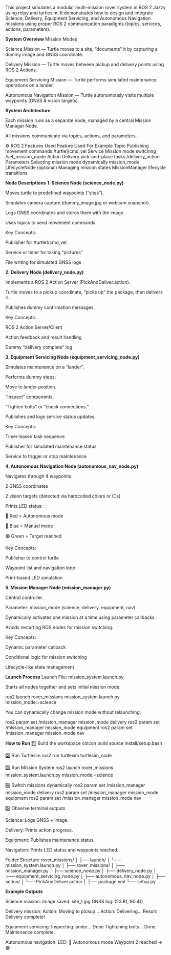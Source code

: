This project simulates a modular multi-mission rover system in ROS 2 Jazzy using rclpy and turtlesim.
It demonstrates how to design and integrate Science, Delivery, Equipment Servicing, and Autonomous Navigation missions using proper ROS 2 communication paradigms (topics, services, actions, parameters).

**System Overview**
Mission Modes

Science Mission — Turtle moves to a site, “documents” it by capturing a dummy image and GNSS coordinate.

Delivery Mission — Turtle moves between pickup and delivery points using ROS 2 Actions.

Equipment Servicing Mission — Turtle performs simulated maintenance operations on a lander.

Autonomous Navigation Mission — Turtle autonomously visits multiple waypoints (GNSS & vision targets).


**System Architecture**

Each mission runs as a separate node, managed by a central Mission Manager Node.

All missions communicate via topics, actions, and parameters.

⚙️ ROS 2 Features Used
Feature	Used For	Example
Topic	Publishing movement commands	/turtle1/cmd_vel
Service	Mission mode switching	/set_mission_mode
Action	Delivery pick-and-place tasks	/delivery_action
Parameters	Selecting mission mode dynamically	mission_mode
LifecycleNode (optional)	Managing mission states	MissionManager lifecycle transitions

**Node Descriptions**
**1. Science Node (science_node.py)**

Moves turtle to predefined waypoints (“sites”).

Simulates camera capture (dummy_image.jpg or webcam snapshot).

Logs GNSS coordinates and stores them with the image.

Uses topics to send movement commands.

Key Concepts:

Publisher for /turtle1/cmd_vel

Service or timer for taking “pictures”

File writing for simulated GNSS logs

**2. Delivery Node (delivery_node.py)**

Implements a ROS 2 Action Server (PickAndDeliver.action).

Turtle moves to a pickup coordinate, “picks up” the package, then delivers it.

Publishes dummy confirmation messages.

Key Concepts:

ROS 2 Action Server/Client

Action feedback and result handling

Dummy “delivery complete” log

**3. Equipment Servicing Node (equipment_servicing_node.py)**

Simulates maintenance on a “lander”.

Performs dummy steps:

Move to lander position.

“Inspect” components.

“Tighten bolts” or “check connections.”

Publishes and logs service status updates.

Key Concepts:

Timer-based task sequence

Publisher for simulated maintenance status

Service to trigger or stop maintenance

**4. Autonomous Navigation Node (autonomous_nav_node.py)**

Navigates through 4 waypoints:

2 GNSS coordinates

2 vision targets (detected via hardcoded colors or IDs)

Prints LED status:

🔴 Red = Autonomous mode

🔵 Blue = Manual mode

🟢 Green = Target reached

Key Concepts:

Publisher to control turtle

Waypoint list and navigation loop

Print-based LED simulation

**5. Mission Manager Node (mission_manager.py)**

Central controller.

Parameter: mission_mode (science, delivery, equipment, nav)

Dynamically activates one mission at a time using parameter callbacks.

Avoids restarting ROS nodes for mission switching.

Key Concepts:

Dynamic parameter callback

Conditional logic for mission switching

Lifecycle-like state management

**Launch Process**
Launch File: mission_system.launch.py

Starts all nodes together and sets initial mission mode.

ros2 launch rover_missions mission_system.launch.py mission_mode:=science


You can dynamically change mission mode without relaunching:

ros2 param set /mission_manager mission_mode delivery
ros2 param set /mission_manager mission_mode equipment
ros2 param set /mission_manager mission_mode nav


**How to Run**
1️⃣ Build the workspace
colcon build
source install/setup.bash

2️⃣ Run Turtlesim
ros2 run turtlesim turtlesim_node

3️⃣ Run Mission System
ros2 launch rover_missions mission_system.launch.py mission_mode:=science

4️⃣ Switch missions dynamically
ros2 param set /mission_manager mission_mode delivery
ros2 param set /mission_manager mission_mode equipment
ros2 param set /mission_manager mission_mode nav

5️⃣ Observe terminal outputs

Science: Logs GNSS + image.

Delivery: Prints action progress.

Equipment: Publishes maintenance status.

Navigation: Prints LED status and waypoints reached.

Folder Structure
rover_missions/
│
├── launch/
│   └── mission_system.launch.py
│
├── rover_missions/
│   ├── mission_manager.py
│   ├── science_node.py
│   ├── delivery_node.py
│   ├── equipment_servicing_node.py
│   ├── autonomous_nav_node.py
│
├── action/
│   └── PickAndDeliver.action
│
├── package.xml
└── setup.py

**Example Outputs**

Science mission:
Image saved: site_1.jpg
GNSS log: (23.81, 90.41)

Delivery mission:
Action: Moving to pickup...
Action: Delivering...
Result: Delivery complete!

Equipment servicing:
Inspecting lander... Done
Tightening bolts... Done
Maintenance complete.

Autonomous navigation:
LED: 🔴 Autonomous mode
Waypoint 2 reached -> 🟢

